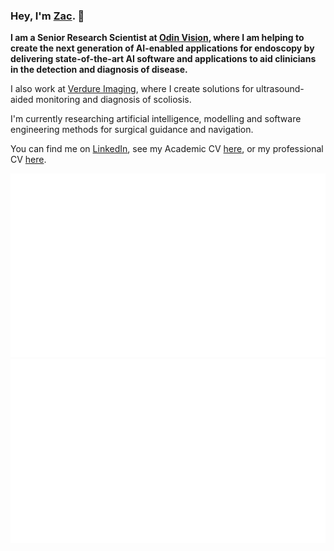 ### Hey, I'm [Zac](https://zacbaum.github.io/). 👋

**I am a Senior Research Scientist at [Odin Vision](https://odin-vision.com/), where I am helping to create the next generation of AI-enabled applications for endoscopy by delivering state-of-the-art AI software and applications to aid clinicians in the detection and diagnosis of disease.** 

I also work at [Verdure Imaging](https://verdureimaging.com/), where I create solutions for ultrasound-aided monitoring and diagnosis of scoliosis. 

I'm currently researching artificial intelligence, modelling and software engineering methods for surgical guidance and navigation.

You can find me on [LinkedIn](https://www.linkedin.com/in/zacharybaum/), see my Academic CV [here](https://zacbaum.github.io/markdown-cv/), or my professional CV [here](https://www.dropbox.com/s/4wdwlgw7v8l8sfj/ZacBaum-CV-1Page.pdf?dl=0).

<a href="#zacbaum-title">
  <img src="https://raw.githubusercontent.com/zacbaum/github-stats-transparent/output/generated/overview.svg" alt="zacbaum"/>
</a>
<a href="#zacbaum-lang">
  <img src="https://raw.githubusercontent.com/zacbaum/github-stats-transparent/output/generated/languages.svg" alt="zacbaum-langs"/>
</a>
